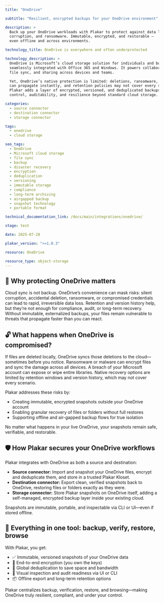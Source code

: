 ```yaml
---
title: "OneDrive"

subtitle: "Resilient, encrypted backups for your OneDrive environment"

description: >
  Back up your OneDrive workloads with Plakar to protect against data loss,
  corruption, and ransomware. Immutable, encrypted, and restorable —
  even offline and across environments.

technology_title: OneDrive is everywhere and often underprotected

technology_description: >
  OneDrive is Microsoft’s cloud storage solution for individuals and businesses,
  seamlessly integrated with Office 365 and Windows. It powers collaboration,
  file sync, and sharing across devices and teams.

  Yet, OneDrive’s native protection is limited: deletions, ransomware, or account breaches
  can propagate instantly, and retention policies may not cover every scenario.
  Plakar adds a layer of encrypted, versioned, and deduplicated backups—giving you
  control, auditability, and resilience beyond standard cloud storage.

categories:
  - source connector
  - destination connector
  - storage connector

tags:
  - onedrive
  - cloud storage

seo_tags:
  - OneDrive
  - Microsoft cloud storage
  - file sync
  - backup
  - disaster recovery
  - encryption
  - deduplication
  - versioning
  - immutable storage
  - compliance
  - long-term archiving
  - airgapped backup
  - snapshot technology
  - portable format

technical_documentation_link: /docs/main/integrations/onedrive/

stage: test

date: 2025-07-28

plakar_version: ">=1.0.3"

resource: OneDrive

resource_type: object-storage
---
```


## 🧠 Why protecting OneDrive matters

Cloud sync is not backup. OneDrive’s convenience can mask risks: silent corruption, accidental deletion, ransomware, or compromised credentials can lead to rapid, irreversible data loss. Retention and version history help, but they’re not enough for compliance, audit, or long-term recovery. Without immutable, externalized backups, your files remain vulnerable to threats that propagate faster than you can react.

## 🔓 What happens when OneDrive is compromised?

If files are deleted locally, OneDrive syncs those deletions to the cloud—sometimes before you notice. Ransomware or malware can encrypt files and sync the damage across all devices. A breach of your Microsoft account can expose or wipe entire libraries. Native recovery options are limited by retention windows and version history, which may not cover every scenario.

Plakar addresses these risks by:

- Creating immutable, encrypted snapshots outside your OneDrive account
- Enabling granular recovery of files or folders without full restores
- Supporting offline and air-gapped backup flows for true isolation

No matter what happens in your live OneDrive, your snapshots remain safe, verifiable, and restorable.

## 🛡️ How Plakar secures your OneDrive workflows

Plakar integrates with OneDrive as both a source and destination:

- **Source connector:** Import and snapshot your OneDrive files, encrypt and deduplicate them, and store in a trusted Plakar Kloset.
- **Destination connector:** Export clean, verified snapshots back to OneDrive, restoring files or folders exactly as they were.
- **Storage connector:** Store Plakar snapshots on OneDrive itself, adding a self-managed, encrypted backup layer inside your existing cloud.

Snapshots are immutable, portable, and inspectable via CLI or UI—even if stored offline.

## 🧰 Everything in one tool: backup, verify, restore, browse

With Plakar, you get:

- ✅ Immutable, versioned snapshots of your OneDrive data
- 🔐 End-to-end encryption (you own the keys)
- 🧠 Global deduplication to save space and bandwidth
- 🔎 Visual inspection and audit readiness via UI or CLI
- 📦 Offline export and long-term retention options

Plakar centralizes backup, verification, restore, and browsing—making OneDrive truly resilient, compliant, and under your control.
